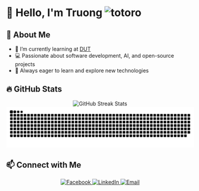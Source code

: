 # 👋 Hello, I'm Truong  <img src="https://emoji.gg/assets/emoji/9085-totoro.png" width="64px" height="64px" alt="totoro">

## 🚀 About Me  
- 🌱 I’m currently learning at [DUT](http://dut.udn.vn/)  
- 💻 Passionate about software development, AI, and open-source projects  
- 🎯 Always eager to learn and explore new technologies  

## 🔥 GitHub Stats  
<p align="center">
  <img src="https://github-readme-stats.vercel.app/api?username=tpham1467&show_icons=true&theme=dracula" alt="GitHub Streak Stats" />
  <img
    alt="github contribution grid snake animation"
    src="https://raw.githubusercontent.com/platane/snk/output/github-contribution-grid-snake.svg"
  />
</p>

## 📫 Connect with Me  
<div align="center">
  <a href="https://www.facebook.com/profile.php?id=100011222585785" target="blank">
    <img src="https://img.icons8.com/bubbles/100/000000/facebook-new.png" alt="Facebook" />
  </a>
  <a href="https://www.linkedin.com/in/tpham1467/" target="blank">
    <img src="https://img.icons8.com/bubbles/100/000000/linkedin.png" alt="LinkedIn" />
  </a>
  <a href="mailto:tpham1467@gmail.com" target="top">
    <img src="https://img.icons8.com/bubbles/100/000000/apple-mail.png" alt="Email" />
  </a>
</div>
